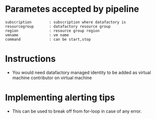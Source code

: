 # Parametes accepted by pipeline 
    subscription        : subscription where datafactory is
    resourcegroup       : datafactory resource group
    region              : resource group region
    vmname              : vm name
    command             : can be start,stop

# Instructions
 
-   You would need datafactory managed identity to be added as virtual machine contributor on virtual machine

# Implementing alerting tips
-   This can be used to break off from for-loop in case of any error.

